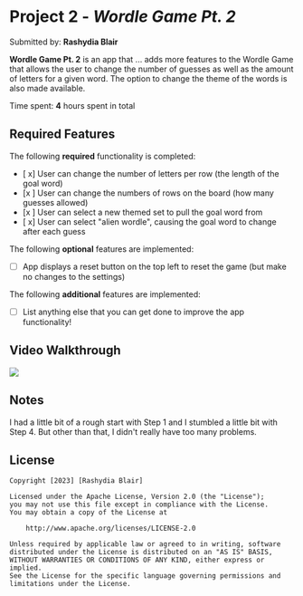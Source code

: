 # Project 2 - *Wordle Game Pt. 2*

Submitted by: **Rashydia Blair**

**Wordle Game Pt. 2** is an app that ... adds more features to the Wordle Game that allows the user to change the number of guesses as well as the amount of letters for a given word. The option to change the theme of the words is also made available. 

Time spent: **4** hours spent in total

## Required Features

The following **required** functionality is completed:

- [ x] User can change the number of letters per row (the length of the goal word)
- [x ] User can change the numbers of rows on the board (how many guesses allowed)
- [x ] User can select a new themed set to pull the goal word from
- [ x] User can select "alien wordle", causing the goal word to change after each guess


The following **optional** features are implemented:

- [ ] App displays a reset button on the top left to reset the game (but make no changes to the settings)

The following **additional** features are implemented:

- [ ] List anything else that you can get done to improve the app functionality!

## Video Walkthrough

<div>
    <a href="https://www.loom.com/share/ad9e63482d7242f5882fdd75f6583d15">
    </a>
    <a href="https://www.loom.com/share/ad9e63482d7242f5882fdd75f6583d15">
      <img style="max-width:300px;" src="https://cdn.loom.com/sessions/thumbnails/ad9e63482d7242f5882fdd75f6583d15-with-play.gif">
    </a>
  </div>

## Notes

I had a little bit of a rough start with Step 1 and I stumbled a little bit with Step 4. But other than that, I didn't really have too many problems. 


## License

    Copyright [2023] [Rashydia Blair]

    Licensed under the Apache License, Version 2.0 (the "License");
    you may not use this file except in compliance with the License.
    You may obtain a copy of the License at

        http://www.apache.org/licenses/LICENSE-2.0

    Unless required by applicable law or agreed to in writing, software
    distributed under the License is distributed on an "AS IS" BASIS,
    WITHOUT WARRANTIES OR CONDITIONS OF ANY KIND, either express or implied.
    See the License for the specific language governing permissions and
    limitations under the License.
